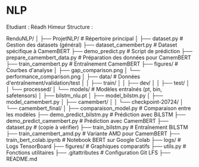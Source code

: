 # NLP
Etudiant : Réadh Himeur
Structure : 


RenduNLP/
│
├── ProjetNLP/                             # Répertoire principal
│
├── dataset.py                         # Gestion des datasets (général)
├── dataset_camembert.py              # Dataset spécifique à CamemBERT
├── demo_predict.py                   # Script de prédiction
├── prepare_camembert_data.py        # Préparation des données pour CamemBERT
├── train_camembert.py               # Entraînement CamemBERT
├── figures/                          # Courbes d'analyse
│   ├── gap_comparison.png
│   └── performance_comparison.png
│   ├── data/                             # Données d'entraînement/validation/test
│   │   ├── train/
│   │   ├── dev/
│   │   ├── test/
│   │   └── processed/
│   └── models/                           # Modèles entraînés (pt, bin, safetensors)
│       ├── bilstm_nlu.pt
│       ├── model_bilstm.py
│       ├── model_camembert.py
│       ├── camembert/
│       │   └── checkpoint-20724/
│       └── camembert_final/
│
├── comparaison_model.py                  # Comparaison entre les modèles
├── demo_predict_bilstm.py                # Prédiction avec BiLSTM
├── demo_predict_camembert.py             # Prédiction avec CamemBERT
├── dataset.py                            # (copie à vérifier)
├── train_bilstm.py                       # Entraînement BiLSTM
├── train_camembert_amd.py                # Variante AMD pour CamemBERT
├── train_bert_colab.ipynb                # Notebook BERT sur Google Colab
├── logs/                                 # Logs TensorBoard
├── figures/                              # Graphiques comparatifs
├── utils.py                              # Fonctions utilitaires
├── .gitattributes                        # Configuration Git LFS
├── README.md

